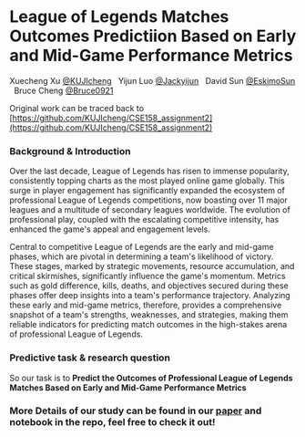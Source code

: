 # League of Legends Matches Outcomes Predictiion Based on Early and Mid-Game Performance Metrics

Xuecheng Xu [@KUJIcheng](https://github.com/KUJIcheng) &nbsp;&nbsp;Yijun Luo [@Jackyijun](https://github.com/Jackyijun) &nbsp;&nbsp;David Sun [@EskimoSun](https://github.com/EskimoSun) &nbsp;&nbsp;Bruce Cheng [@Bruce0921](https://github.com/Bruce0921)  

Original work can be traced back to [https://github.com/KUJIcheng/CSE158_assignment2](https://github.com/KUJIcheng/CSE158_assignment2)  
  
### Background & Introduction
Over the last decade, League of Legends has risen to immense popularity, consistently topping charts as the most played online game globally. This surge in player engagement has significantly expanded the ecosystem of professional League of Legends competitions, now boasting over 11 major leagues and a multitude of secondary leagues worldwide. The evolution of professional play, coupled with the escalating competitive intensity, has enhanced the game's appeal and engagement levels.  
  
Central to competitive League of Legends are the early and mid-game phases, which are pivotal in determining a team's likelihood of victory. These stages, marked by strategic movements, resource accumulation, and critical skirmishes, significantly influence the game's momentum. Metrics such as gold difference, kills, deaths, and objectives secured during these phases offer deep insights into a team's performance trajectory. Analyzing these early and mid-game metrics, therefore, provides a comprehensive snapshot of a team's strengths, weaknesses, and strategies, making them reliable indicators for predicting match outcomes in the high-stakes arena of professional League of Legends.

### Predictive task & research question
So our task is to **Predict the Outcomes of Professional League of Legends Matches Based on Early and Mid-Game Performance Metrics**
  
### More Details of our study can be found in our [paper](https://github.com/KUJIcheng/LOL_mdterm_prediction/blob/main/Paper%20-%20League%20of%20Legends%20Data%20Prediction.pdf) and notebook in the repo, feel free to check it out!
